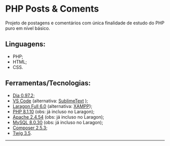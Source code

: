 # PHP Posts & Coments

Projeto de postagens e comentários com única finalidade de estudo do PHP puro em nível básico.


## Linguagens:
- PHP;
- HTML;
- CSS.
## Ferramentas/Tecnologias:
- [Dia 0.97.2](http://dia-installer.de/);
- [VS Code](https://code.visualstudio.com/download) (alternativa: [SublimeText](https://www.sublimetext.com/) );
- [Laragon Full 6.0](https://laragon.org/download/index.html) (alternativa: [XAMPP](https://www.apachefriends.org/pt_br/download.html));
- [PHP 8.1.10](https://www.php.net/downloads.php) (obs: já incluso no Laragon);
- [Apache 2.4.54](https://httpd.apache.org/download.cgi) (obs: já incluso no Laragon);
- [MySQL 8.0.30](https://www.mysql.com/downloads/) (obs: já incluso no Laragon);
- [Composer 2.5.3](https://getcomposer.org/download/);
- [Twig 3.5](https://github.com/twigphp/Twig).

---
